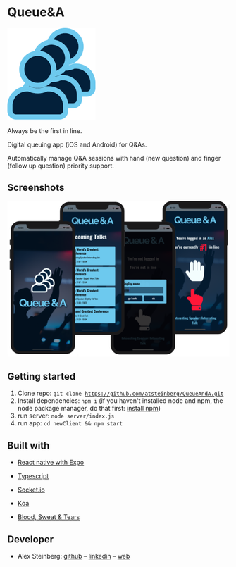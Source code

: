 # Queue&A

<img src="./newClient/assets/logoReadme.png" alt="logoBlue" />

Always be the first in line.

Digital queuing app (iOS and Android) for Q&As.

Automatically manage Q&A sessions with hand (new question) and finger (follow up question) priority support.

## Screenshots

<img src="./newClient/assets/screenshots.png" alt="screenshots" />

## Getting started

1. Clone repo: <code>git clone https://github.com/atsteinberg/QueueAndA.git</code>
2. Install dependencies: <code>npm i</code> (if you haven't installed node and npm, the node package manager, do that first: [install npm](https://www.npmjs.com/get-npm))
3. run server: <code>node server/index.js</code>
4. run app: <code>cd newClient && npm start</code>

## Built with

- [React native with Expo](https://reactnative.dev/)

- [Typescript](https://www.typescriptlang.org/)

- [Socket.io](https://socket.io/)

- [Koa](https://koajs.com/)

- [Blood, Sweat & Tears](https://bloodsweatandtears.com/)

## Developer

- Alex Steinberg: [github](https://github.com/atsteinberg) – [linkedin](https://www.linkedin.com/in/alexander-steinberg-7b7299194) – [web](https://atsteinberg.github.io)
